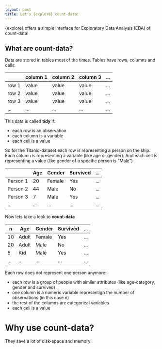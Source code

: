 ```yaml
---
layout: post
title: Let's {explore} count-data!
---
```


{explore} offers a simple interface for Exploratory Data Analysis (EDA) of count-data!

## What are count-data?

Data are stored in tables most of the times. Tables have rows, columns and cells:

|           | column 1  | column 2  | column 3  | ... |
| --------- | --------- | --------- | --------- | --- |
| row 1     | value     | value     | value     | ... |
| row 2     | value     | value     | value     | ... |
| row 3     | value     | value     | value     | ... |
| ...       | ...       | ...       | ...       | ... |

This data is called **tidy** if:

* each row is an observation
* each column is a variable
* each cell is a value

So for the Titanic-dataset each row is representing a person on the ship. 
Each column is representing a variable (like age or gender). And each cell is representing a value (like gender of a specific person is "Male")

|           | Age       | Gender    | Survived  | ... |
| --------- | --------- | --------- | --------- | --- |
| Person 1  | 20        | Female    | Yes       | ... |
| Person 2  | 44        | Male      | No        | ... |
| Person 3  | 7         | Male      | Yes       | ... |
| ...       | ...       | ...       | ...       | ... |


Now lets take a look to **count-data**

| n         | Age       | Gender    | Survived  | ... |
|-----------|-----------|-----------|-----------|-----|
| 10        | Adult     | Female    | Yes       | ... |
| 20        | Adult     | Male      | No        | ... |
| 5         | Kid       | Male      | Yes       | ... |
| ...       | ...       | ...       | ...       | ... |

Each row does not represent one person anymore:

* each row is a group of people with similar attributes 
(like age-category, gender and survived)
* one column is a numeric variable representign the number of observations 
(in this case n)
* the rest of the columns are categorical variables
* each cell is a value

# Why use count-data?

They save a lot of disk-space and memory!


